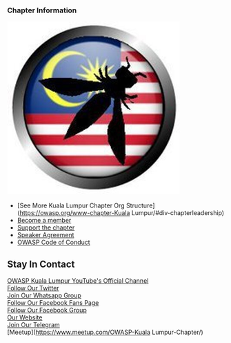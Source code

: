 ### Chapter Information

![OWASP Kuala Lumpur Chapter](owaspmy.jpeg
"OWASP Kuala Lumpur Chapter")

* [See More Kuala Lumpur Chapter Org Structure](https://owasp.org/www-chapter-Kuala Lumpur/#div-chapterleadership)
* [Become a member](https://owasp.org/membership/)
* [Support the chapter](https://owasp.org/donate/)
* [Speaker Agreement](https://owasp.org/www-policy/legal/speaker-agreement)
* [OWASP Code of Conduct](https://owasp.org/www-policy/operational/code-of-conduct)

## Stay In Contact
[OWASP Kuala Lumpur YouTube's Official Channel](https://www.youtube.com/channel/)<br>
[Follow Our Twitter](http://twitter.com/owaspmy)<br>
[Join Our Whatsapp Group](https://chat.whatsapp.com/invite/)<br>
[Follow Our Facebook Fans Page](http://www.facebook.com/OWASP.Malaysia)<br>
[Follow Our Facebook Group](http://www.facebook.com/groups/owaspmy)<br>
[Our Website](http://www.OWASP.my)<br>
[Join Our Telegram](https://t.me/joinchat/)<br>
[Meetup](https://www.meetup.com/OWASP-Kuala Lumpur-Chapter/)</br>
